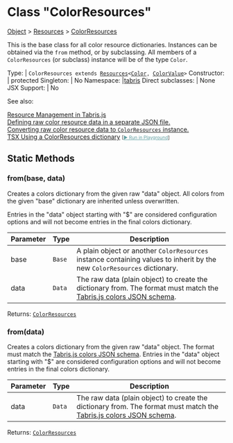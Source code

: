 ---
---
# Class "ColorResources"

<a href="https://developer.mozilla.org/en-US/docs/Web/JavaScript/Reference/Global_Objects/Object" title="View &quot;Object&quot; on MDN">Object</a> > <a href="Resources.html" title="Resources Class Reference">Resources</a> > <a href="#" >ColorResources</a>

This is the base class for all color resource dictionaries. Instances can be obtained via the `from` method, or by subclassing. All members of a `ColorResources` (or subclass) instance will be of the type `Color`.


Type: | <code style="white-space: nowrap">ColorResources extends <a href="Resources.html" title="Resources Class Reference">Resources</a>&lt;<a href="Color.html" title="Color Class Reference">Color</a>, <a href="Color.html#colorvalue" title="Color Class Type">ColorValue</a>&gt;</code>
Constructor: | protected
Singleton: | No
Namespace: |<a href="../modules.html#startup" >tabris</a>
Direct subclasses: | None
JSX Support: | No



See also:
  
[Resource Management in Tabris.js](../resource-management.md)  
[Defining raw color resource data in a separate JSON file.](https://github.com/eclipsesource/tabris-js/tree/v3.10.0/snippets/resources/colors.json)  
[Converting raw color resource data to `ColorResources` instance.](https://github.com/eclipsesource/tabris-js/tree/v3.10.0/snippets/resources/index.ts)  
[<span class='language tsx'>TSX</span> Using a ColorResources dictionary](https://github.com/eclipsesource/tabris-js/tree/v3.10.0/snippets/resource-management.tsx) <span style="font-size: 75%;">[<a href="https://playground.tabris.com/?gitref=v3.10.0&snippet=resource-management.tsx" style="color: cadetblue;">► Run in Playground</a>]</span>

## Static Methods

### from(base, data)



Creates a colors dictionary from the given raw "data" object. All colors from the given "base" dictionary are inherited unless overwritten.

Entries in the "data" object starting with "$" are considered configuration options and will not become entries in the final colors dictionary.


Parameter|Type|Description
-|-|-
base | <code style="white-space: nowrap">Base</code> | A plain object or another `ColorResources` instance containing values to inherit by the new `ColorResources` dictionary.
data | <code style="white-space: nowrap">Data</code> | The raw data (plain object) to create the dictionary from. The format must match the [Tabris.js colors JSON schema](https://github.com/eclipsesource/tabris-js/tree/v3.10.0/schema/colors.json).


Returns: <code style="white-space: nowrap"><a href="#" >ColorResources</a></code>

### from(data)



Creates a colors dictionary from the given raw "data" object. The format must match the [Tabris.js colors JSON schema](https://github.com/eclipsesource/tabris-js/tree/v3.10.0/schema/colors.json). Entries in the "data" object starting with "$" are considered configuration options and will not become entries in the final colors dictionary.


Parameter|Type|Description
-|-|-
data | <code style="white-space: nowrap">Data</code> | The raw data (plain object) to create the dictionary from. The format must match the [Tabris.js colors JSON schema](https://github.com/eclipsesource/tabris-js/tree/v3.10.0/schema/colors.json).


Returns: <code style="white-space: nowrap"><a href="#" >ColorResources</a></code>


